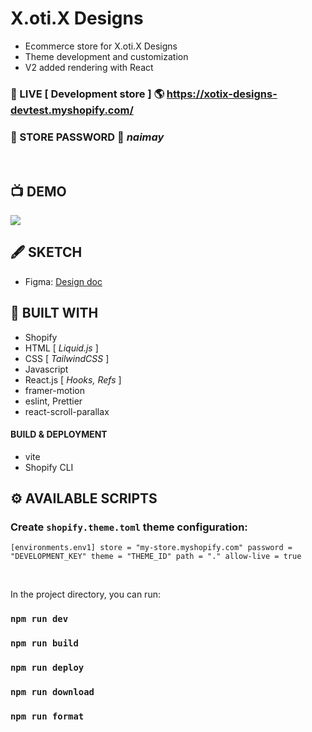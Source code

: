 # X.oti.X Designs

- Ecommerce store for X.oti.X Designs
- Theme development and customization
- V2 added rendering with React

### 🚀 LIVE [ Development store ] 🌎 https://xotix-designs-devtest.myshopify.com/

### 🔑 STORE PASSWORD 🔑 _naimay_

<br />

## 📺 DEMO

![](https://github.com/Philight/xotix-designs-v2/blob/main/preview/preview.gif)

## 🖋️ SKETCH

- Figma: <a href="https://www.figma.com/file/BPrAzyBKzY6vQ8bv0hhBvF/XotiX-Designs?type=design&node-id=0%3A1&mode=design&t=Q011aPoRlkkX582r-1" target="_blank">Design doc</a>

## 🧰 BUILT WITH

- Shopify
- HTML [ *Liquid.js* ]
- CSS [ *TailwindCSS* ]
- Javascript
- React.js [ *Hooks, Refs* ]
- framer-motion
- eslint, Prettier
- react-scroll-parallax

#### BUILD & DEPLOYMENT

- vite
- Shopify CLI

## ⚙️ AVAILABLE SCRIPTS

### Create `shopify.theme.toml` theme configuration:

<code>[environments.env1]
store = "my-store.myshopify.com"
password = "DEVELOPMENT_KEY"
theme = "THEME_ID"
path = "."
allow-live = true
</code>

<br />

In the project directory, you can run:

### `npm run dev`

### `npm run build`

### `npm run deploy`

### `npm run download`

### `npm run format`
